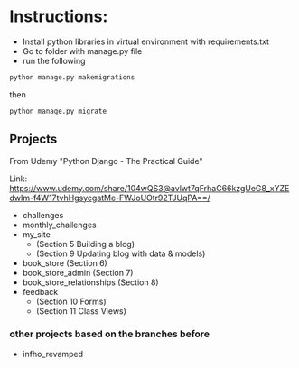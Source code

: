 # Instructions:
- Install python libraries in virtual environment with requirements.txt
- Go to folder with manage.py file
- run the following
```bash
python manage.py makemigrations
```
then

```bash
python manage.py migrate
```

## Projects
From Udemy "Python Django - The Practical Guide"

Link: https://www.udemy.com/share/104wQS3@avlwt7qFrhaC66kzgUeG8_xYZEdwIm-f4W17tvhHgsycgatMe-FWJoUOtr92TJUqPA==/

+ challenges
+ monthly_challenges
+ my_site 
    * (Section 5 Building a blog)
    * (Section 9 Updating blog with data & models)
+ book_store (Section 6)
+ book_store_admin (Section 7)
+ book_store_relationships (Section 8)
+ feedback 
    * (Section 10 Forms)
    * (Section 11 Class Views)

### other projects based on the branches before
+ infho_revamped